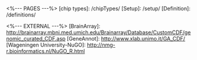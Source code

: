 <%--- PAGES ---%>
[chip types]: /chipTypes/
[Setup]: /setup/
[Definition]: /definitions/

<%--- EXTERNAL ---%>
[BrainArray]: http://brainarray.mbni.med.umich.edu/Brainarray/Database/CustomCDF/genomic_curated_CDF.asp
[GeneAnnot]: http://www.xlab.unimo.it/GA_CDF/
[Wageningen University-NuGO]: http://nmg-r.bioinformatics.nl/NuGO_R.html
